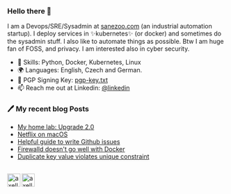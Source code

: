 ### Hello there 👋

I am a Devops/SRE/Sysadmin at [sanezoo.com](https://sanezoo.com) (an industrial automation startup). I deploy services in ✨kubernetes✨ (or docker) and sometimes do the sysadmin stuff. I also like to automate things as possible. Btw I am huge fan of FOSS, and privacy. I am interested also in cyber security.



* 🔨 Skills: Python, Docker, Kubernetes, Linux
* 🌍 Languages: English, Czech and German.
* 🔑 PGP Signing Key: [pgp-key.txt](https://objectstorage.eu-frankfurt-1.oraclecloud.com/p/wKk_MwwAhhiAz7uo6JcxJcRIt7asMwuGf7K3kUOC-zKvSTsro2GzXrvnfC3bV3sh/n/frfp0gdrmei7/b/my-personal-bucket/o/gpg-key.txt)
* 📫 Reach me out at Linkedin: [@linkedin](https://linkedin.com/in/yxhlbgwk)

### 🖊 My recent blog Posts
<!--START_SECTION:feed-->
* [My home lab: Upgrade 2.0](https:&#x2F;&#x2F;axell.dev&#x2F;my-home-lab&#x2F;)
* [Netflix on macOS](https:&#x2F;&#x2F;axell.dev&#x2F;netlifx-on-macos&#x2F;)
* [Helpful guide to write Github issues](https:&#x2F;&#x2F;axell.dev&#x2F;how-to-write-github-issue&#x2F;)
* [Firewalld doesn&#39;t go well with Docker](https:&#x2F;&#x2F;axell.dev&#x2F;how-run-firewalld-with-docker&#x2F;)
* [Duplicate key value violates unique constraint](https:&#x2F;&#x2F;axell.dev&#x2F;database&#x2F;)
<!--END_SECTION:feed-->


<!-- ![Visitors since 12/06/2021](https://visitor-badge.glitch.me/badge?page_id=axeII.github.readme) -->
<br>
<a href="https://twitter.com/axeII_dev">
  <img align="left" alt="axell" width="30" height="30" src="https://cdn.jsdelivr.net/npm/simple-icons@v3/icons/twitter.svg" />
</a>
<a href="https://linkedin.com/in/yxhlbgwk" target="blank"><img align="center" src="https://cdn.jsdelivr.net/npm/simple-icons@3.0.1/icons/linkedin.svg" alt="axell" height="30" width="30" />
</a>








